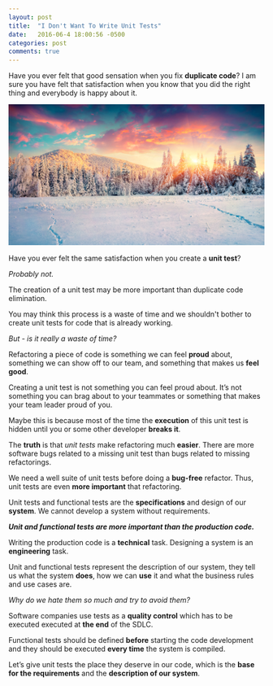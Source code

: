 ```yaml
---
layout: post
title:  "I Don't Want To Write Unit Tests"
date:   2016-06-4 18:00:56 -0500
categories: post
comments: true
---
```


Have you ever felt that good sensation when you fix **duplicate code**?
I am sure you have felt that satisfaction when you know that you did 
the right thing and everybody is happy about it.

![Required](/assets/images/winter.jpg)

Have you ever felt the same satisfaction when you create a **unit test**? 

_Probably not._

The creation of a unit test may be more important than duplicate code 
elimination.

You may think this process is a waste of time and we shouldn't bother
to create unit tests for code that is already working.

_But - is it really a waste of time?_

Refactoring a piece of code is something we can feel **proud** 
about, something we can show off to our team, and something that makes 
us **feel good**.

Creating a unit test is not something you can feel proud about. It’s 
not something you can brag about to your teammates or something that 
makes your team leader proud of you.

Maybe this is because most of the time the **execution** of this unit test 
is hidden until you or some other developer **breaks it**. 

The **truth** is that _unit tests_ make refactoring much **easier**. 
There are more software bugs related to a missing unit test than bugs 
related to missing refactorings.

We need a well suite of unit tests before doing a **bug-free** refactor. 
Thus, unit tests are even **more important** that refactoring.

Unit tests and functional tests are the **specifications** and design of our 
**system**. We cannot develop a system without requirements. 

_**Unit and functional tests are more important than the production code.**_
 
Writing the production code is a **technical** task. 
Designing a system is an **engineering** task.

Unit and functional tests represent the description of our system, 
they tell us what the system **does**, how we can **use** it and what the 
business rules and use cases are. 

*Why do we hate them so much and try to avoid them?*

Software companies use tests as a **quality control** which has to be executed 
executed at **the end** of the SDLC. 

Functional tests should be defined **before** starting the code development 
and they should be executed **every time** the system is compiled.

Let’s give unit tests the place they deserve in our code, which is the 
**base for the requirements** and the **description of our system**.